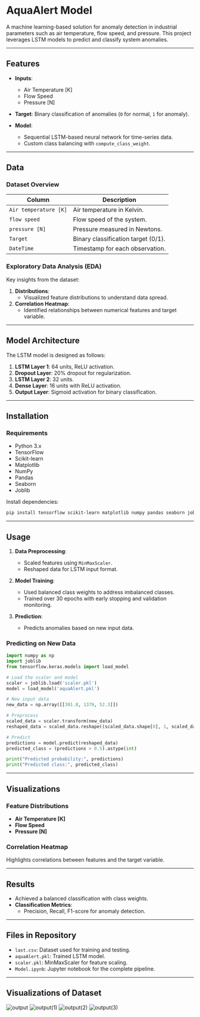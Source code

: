 
# AquaAlert Model

A machine learning-based solution for anomaly detection in industrial parameters such as air temperature, flow speed, and pressure. This project leverages LSTM models to predict and classify system anomalies.

---

## Features

- **Inputs**: 
  - Air Temperature [K]
  - Flow Speed
  - Pressure [N]

- **Target**: Binary classification of anomalies (`0` for normal, `1` for anomaly).

- **Model**:
  - Sequential LSTM-based neural network for time-series data.
  - Custom class balancing with `compute_class_weight`.

---

## Data

### Dataset Overview

| Column                | Description                         |
|-----------------------|-------------------------------------|
| `Air temperature [K]` | Air temperature in Kelvin.          |
| `flow speed`          | Flow speed of the system.           |
| `pressure [N]`        | Pressure measured in Newtons.       |
| `Target`              | Binary classification target (0/1). |
| `DateTime`            | Timestamp for each observation.     |

### Exploratory Data Analysis (EDA)

Key insights from the dataset:
1. **Distributions**:
   - Visualized feature distributions to understand data spread.
2. **Correlation Heatmap**:
   - Identified relationships between numerical features and target variable.

---

## Model Architecture

The LSTM model is designed as follows:

1. **LSTM Layer 1**: 64 units, ReLU activation.
2. **Dropout Layer**: 20% dropout for regularization.
3. **LSTM Layer 2**: 32 units.
4. **Dense Layer**: 16 units with ReLU activation.
5. **Output Layer**: Sigmoid activation for binary classification.

---

## Installation

### Requirements
- Python 3.x
- TensorFlow
- Scikit-learn
- Matplotlib
- NumPy
- Pandas
- Seaborn
- Joblib

Install dependencies:
```bash
pip install tensorflow scikit-learn matplotlib numpy pandas seaborn joblib
```

---

## Usage

1. **Data Preprocessing**:
   - Scaled features using `MinMaxScaler`.
   - Reshaped data for LSTM input format.

2. **Model Training**:
   - Used balanced class weights to address imbalanced classes.
   - Trained over 30 epochs with early stopping and validation monitoring.

3. **Prediction**:
   - Predicts anomalies based on new input data.

### Predicting on New Data

```python
import numpy as np
import joblib
from tensorflow.keras.models import load_model

# Load the scaler and model
scaler = joblib.load('scaler.pkl')
model = load_model('aquaAlert.pkl')

# New input data
new_data = np.array([[301.8, 1379, 52.3]])

# Preprocess
scaled_data = scaler.transform(new_data)
reshaped_data = scaled_data.reshape((scaled_data.shape[0], 1, scaled_data.shape[1]))

# Predict
predictions = model.predict(reshaped_data)
predicted_class = (predictions > 0.5).astype(int)

print("Predicted probability:", predictions)
print("Predicted class:", predicted_class)
```

---

## Visualizations

### Feature Distributions

- **Air Temperature [K]**
- **Flow Speed**
- **Pressure [N]**

### Correlation Heatmap

Highlights correlations between features and the target variable.

---

## Results

- Achieved a balanced classification with class weights.
- **Classification Metrics**:
  - Precision, Recall, F1-score for anomaly detection.

---

## Files in Repository

- `last.csv`: Dataset used for training and testing.
- `aquaAlert.pkl`: Trained LSTM model.
- `scaler.pkl`: MinMaxScaler for feature scaling.
- `Model.ipynb`: Jupyter notebook for the complete pipeline.

---

## Visualizations of Dataset 
![output](https://github.com/user-attachments/assets/f607527c-f97b-4e6f-ace3-e8c2b1a46231)
![output(1)](https://github.com/user-attachments/assets/d9850aad-7239-463c-bffb-157d09d2f3d4)
![output(2)](https://github.com/user-attachments/assets/ede4ab61-48f3-46a2-986a-22b5c3e6c288)
![output(3)](https://github.com/user-attachments/assets/9e53665b-cab7-48b6-9b0b-dd3e3a92d026)

